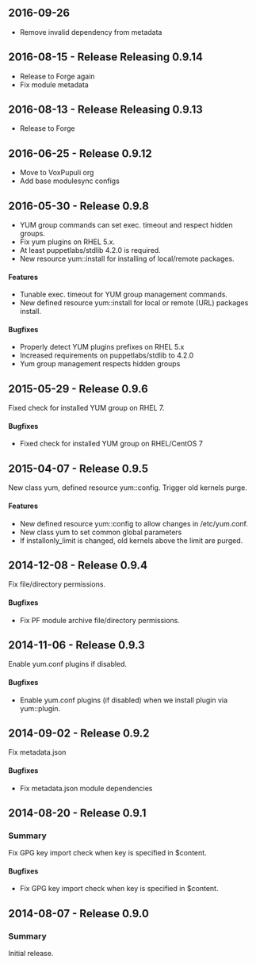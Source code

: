 ## 2016-09-26

- Remove invalid dependency from metadata

## 2016-08-15 - Release Releasing 0.9.14

- Release to Forge again
- Fix module metadata

## 2016-08-13 - Release Releasing 0.9.13

- Release to Forge

## 2016-06-25 - Release 0.9.12

- Move to VoxPupuli org
- Add base modulesync configs

## 2016-05-30 - Release 0.9.8

- YUM group commands can set exec. timeout and respect hidden groups.
- Fix yum plugins on RHEL 5.x.
- At least puppetlabs/stdlib 4.2.0 is required.
- New resource yum::install for installing of local/remote packages.

#### Features

- Tunable exec. timeout for YUM group management commands.
- New defined resource yum::install for local or remote (URL) packages install.

#### Bugfixes

- Properly detect YUM plugins prefixes on RHEL 5.x
- Increased requirements on puppetlabs/stdlib to 4.2.0
- Yum group management respects hidden groups

## 2015-05-29 - Release 0.9.6

Fixed check for installed YUM group on RHEL 7.

#### Bugfixes

- Fixed check for installed YUM group on RHEL/CentOS 7

## 2015-04-07 - Release 0.9.5

New class yum, defined resource yum::config. Trigger old kernels purge.

#### Features

- New defined resource yum::config to allow changes in /etc/yum.conf.
- New class yum to set common global parameters
- If installonly\_limit is changed, old kernels above the limit are purged.

## 2014-12-08 - Release 0.9.4

Fix file/directory permissions.

#### Bugfixes

- Fix PF module archive file/directory permissions.

## 2014-11-06 - Release 0.9.3

Enable yum.conf plugins if disabled.

#### Bugfixes

- Enable yum.conf plugins (if disabled) when we
  install plugin via yum::plugin.

## 2014-09-02 - Release 0.9.2

Fix metadata.json

#### Bugfixes

- Fix metadata.json module dependencies

## 2014-08-20 - Release 0.9.1

### Summary

Fix GPG key import check when key is specified in $content.

#### Bugfixes

- Fix GPG key import check when key is specified in $content.

## 2014-08-07 - Release 0.9.0

### Summary

Initial release.
